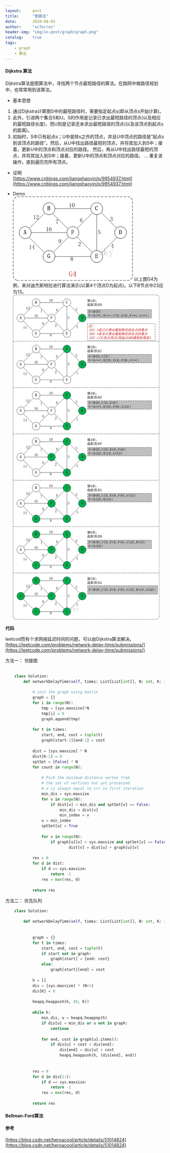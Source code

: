 ```yaml
---
layout:     post
title:      "图算法"
date:       2020-08-03
author:     "xcTorres"
header-img: "img/in-post/graph/graph.png"
catalog:    true
tags:
    - graph
    - 算法
---
```


#### Dijkstra 算法
Dijkstra算法是图算法中，寻找两个节点最短路径的算法。在路网中做路径规划中，也常常用到该算法。  

- 基本思想  
1. 通过Dijkstra计算图G中的最短路径时，需要指定起点s(即从顶点s开始计算)。  
2. 此外，引进两个集合S和U。S的作用是记录已求出最短路径的顶点(以及相应的最短路径长度)，而U则是记录还未求出最短路径的顶点(以及该顶点到起点s的距离)。  
3. 初始时，S中只有起点s；U中是除s之外的顶点，并且U中顶点的路径是”起点s到该顶点的路径”。然后，从U中找出路径最短的顶点，并将其加入到S中；接着，更新U中的顶点和顶点对应的路径。 然后，再从U中找出路径最短的顶点，并将其加入到S中；接着，更新U中的顶点和顶点对应的路径。 … 重复该操作，直到遍历完所有顶点。

- 证明  
[https://www.cnblogs.com/jiangshaoyin/p/9954937.html](https://www.cnblogs.com/jiangshaoyin/p/9954937.html)

- Demo  
![sample](/img/in-post/graph/dijkstra-demo-0.png)
以上图G4为例，来对迪杰斯特拉进行算法演示(以第4个顶点D为起点)。以下B节点中23应为13。  
![sample](/img/in-post/graph/dijkstra-demo-1.png)

**代码**

leetcod而有个求网络延迟时间的问题，可以由Dijkstra算法解决。
[https://leetcode.com/problems/network-delay-time/submissions/](https://leetcode.com/problems/network-delay-time/submissions/)  

方法一： 邻接图
```python

    class Solution:    
        def networkDelayTime(self, times: List[List[int]], N: int, K: int) -> int:
            
            # init the graph using matrix
            graph = []
            for i in range(N):
                tmp = [sys.maxsize]*N
                tmp[i] = 0
                graph.append(tmp)
                
            for t in times:
                start, end, cost = tuple(t)
                graph[start-1][end-1] = cost

            dist = [sys.maxsize] * N
            dist[K-1] = 0
            sptSet = [False] * N
            for count in range(N):
                
                # Pick the minimum distance vertex from  
                # the set of vertices not yet processed.  
                # u is always equal to src in first iteration 
                min_dis = sys.maxsize
                for v in range(N):
                    if dist[v] < min_dis and sptSet[v] == False: 
                        min_dis = dist[v] 
                        min_index = v
                u = min_index
                sptSet[u] = True
                
                for v in range(N): 
                    if graph[u][v] < sys.maxsize and sptSet[v] == False and dist[v] > dist[u] + graph[u][v]: 
                            dist[v] = dist[u] + graph[u][v] 
            
            res = 0
            for d in dist:
                if d == sys.maxsize:
                    return -1
                res = max(res, d)
                
            return res

```  
    
方法二： 优先队列
```python
    class Solution:
        
        def networkDelayTime(self, times: List[List[int]], N: int, K: int) -> int:
            
                
            graph = {}
            for t in times:
                start, end, cost = tuple(t)
                if start not in graph:
                    graph[start] = {end: cost}
                else:
                    graph[start][end] = cost
            
            h = []
            dis = [sys.maxsize] * (N+1)
            dis[K] = 0
                
            heapq.heappush(h, (0, K))
                
            while h:
                min_dis, u = heapq.heappop(h)
                if dis[u] < min_dis or u not in graph:
                    continue
                    
                for end, cost in graph[u].items():
                    if dis[u] + cost < dis[end]:
                        dis[end] = dis[u] + cost
                        heapq.heappush(h, (dis[end], end))  
                            
                
            res = 0
            for d in dis[1:]:
                if d == sys.maxsize:
                    return -1
                res = max(res, d)
                
            return res
```



#### Bellman-Ford算法


#### 参考  
[https://blog.csdn.net/heroacool/article/details/51014824](https://blog.csdn.net/heroacool/article/details/51014824)
